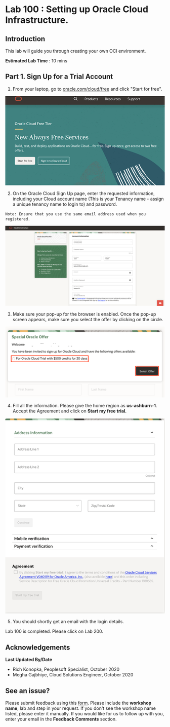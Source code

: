 # Lab 100 : Setting up Oracle Cloud Infrastructure.  

## Introduction
This lab will guide you through creating your own OCI environment.

**Estimated Lab Time** : 10 mins 

## Part 1. Sign Up for a Trial Account

1. From your laptop, go to [oracle.com/cloud/free](oracle.com/cloud/free) and click "Start for free".

![](./images/4.png "")

2. On the Oracle Cloud Sign Up page, enter the requested information, including your Cloud account name (This is your Tenancy name - assign a unique tenancy name to login to) and password.

```
Note: Ensure that you use the same email address used when you registered.
```
![](./images/ci.png "")

3. Make sure your pop-up for the browser is enabled. Once the pop-up screen appears, make sure you select the offer by clicking on the circle.

![](./images/pu.png "")

4. Fill all the information. Please give the home region as **us-ashburn-1**. Accept the Agreement and click on **Start my free trial.**

![](./images/ci1.png "")

5. You should shortly get an email with the login details.

Lab 100 is completed. Please click on Lab 200.

## Acknowledgements

**Last Updated By/Date**   
- Rich Konopka, Peoplesoft Specialist, October 2020  
- Megha Gajbhiye, Cloud Solutions Engineer, October 2020  

## See an issue?

Please submit feedback using this [form](https://apexapps.oracle.com/pls/apex/f?p=133:1:::::P1_FEEDBACK:1). Please include the **workshop name**, lab and step in your request. If you don't see the workshop name listed, please enter it manually. If you would like for us to follow up with you, enter your email in the **Feedback Comments** section.
